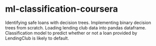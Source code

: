 # ml-classification-coursera
Identifying safe loans with decision trees.
Implementing binary decision trees from scratch.
Loading lending club data into pandas dataframe.
Classification model to predict whether or not a loan provided by LendingClub is likely to default.
